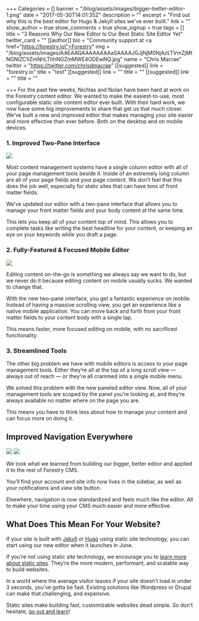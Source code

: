 +++
Categories = []
banner = "/blog/assets/images/bigger-better-editor-1.png"
date = "2017-05-30T14:01:35Z"
description = ""
excerpt = "Find out why this is the best editor for Hugo & Jekyll sites we've ever built."
link = ""
show_author = true
show_comments = true
show_signup = true
tags = []
title = "3 Reasons Why Our New Editor Is Our Best Static Site Editor Yet"
twitter_card = ""
[[author]]
bio = "Community support at <a href=\"https://forestry.io\">Forestry</a>"
img = "/blog/assets/images/AAEAAQAAAAAAAAaSAAAAJGJjNjM0NjAzLTVmZjMtNGNlZC1iZmNhLThhNGZmMWE4ODEwNQ.jpg"
name = "Chris Macrae"
twitter = "https://twitter.com/chrisdmacrae"
[[suggested]]
link = "forestry.io"
title = "test"
[[suggested]]
link = ""
title = ""
[[suggested]]
link = ""
title = ""

+++
For the past few weeks, Nichlas and Nolan have been hard at work on the Forestry content editor. We wanted to make the easiest-to-use, most configurable static site content editor ever built. With their hard work, we now have some big improvements to share that get us that much closer. We’ve built a new and improved editor that makes managing your site easier and more effective than ever before. Both on the desktop and on mobile devices.

### 1. Improved Two-Pane Interface

<img src="/blog/assets/images/Kapture-2017-05-30-at-16.48.48_800.gif" draggable="true" data-bukket-ext-bukket-draggable="true">

Most content management systems have a single column editor with all of your page management tools beside it. Inside of an extremely long column are all of your page fields and your page content. We don’t feel that this does the job well, especially for static sites that can have tons of front matter fields.

We’ve updated our editor with a two-pane interface that allows you to manage your front matter fields and your body content at the same time.

This lets you keep all of your content top of mind. This allows you to complete tasks like writing the best headline for your content, or keeping an eye on your keywords while you draft a page.

### 2. Fully-Featured & Focused Mobile Editor

<img src="/blog/assets/images/Kapture%202017-05-30%20at%2017.54.09.gif" draggable="true" data-bukket-ext-bukket-draggable="true">

Editing content on-the-go is something we always say we want to do, but we never do it because editing content on mobile usually sucks. We wanted to change that.

With the new two-pane interface, you get a fantastic experience on mobile. Instead of having a massive scrolling view, you get an experience like a native mobile application. You can move back and forth from your front matter fields to your content body with a single tap.

This means faster, more focused editing on mobile, with no sacrificed functionality.

### 3. Streamlined Tools

The other big problem we have with mobile editors is access to your page management tools. Either they’re all at the top of a long scroll view — always out of reach — or they’re all crammed into a single mobile menu.

We solved this problem with the new paneled editor view. Now, all of your management tools are scoped by the panel you’re looking at, and they’re always available no matter where on the page you are.

This means you have to think less about how to manage your content and can focus more on doing it.

## Improved Navigation Everywhere
<div class="cf">
<img src="/blog/assets/images/Kapture%202017-05-30%20at%2017.03.02.gif" class="fl w-50-ns" draggable="true" data-bukket-ext-bukket-draggable="true">
<img src="/blog/assets/images/Kapture%202017-05-30%20at%2017.17.11.gif" class="fl w-50-ns" draggable="true" data-bukket-ext-bukket-draggable="true">
</div>

We took what we learned from building our bigger, better editor and applied it to the rest of Forestry CMS.

You’ll find your account and site info now lives in the sidebar, as well as your notifications and view site button.

Elsewhere, navigation is now standardized and feels much like the editor. All to make your time using your CMS much easier and more effective.

## What Does This Mean For Your Website?

If your site is built with [Jekyll](https://jekyllrb.com) or [Hugo](https://gohugo.io) using static site technology, you can start using our new editor when it launches in June.

If you’re not using static site technology, we encourage you to [learn more about static sites](https://www.smashingmagazine.com/2015/11/modern-static-website-generators-next-big-thing/). They’re the more modern, performant, and scalable way to build websites.

In a world where the average visitor leaves if your site doesn’t load in under 3 seconds, you’ve gotta be fast. Existing solutions like Wordpress or Drupal can make that challenging, and expensive.

Static sites make building fast, customizable websites dead simple. So don’t hesitate, [go out and learn](https://www.smashingmagazine.com/2015/11/modern-static-website-generators-next-big-thing/)!
